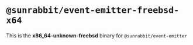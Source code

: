 # `@sunrabbit/event-emitter-freebsd-x64`

This is the **x86_64-unknown-freebsd** binary for `@sunrabbit/event-emitter`

